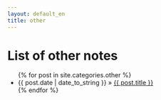 ```yaml
---
layout: default_en
title: other
---
```


<div id="home">
    <h1>List of other notes</h1>
    <ul class="posts">
        {% for post in site.categories.other %}
        <li><span>{{ post.date | date_to_string }}</span> &raquo; <a href="{{ post.url }}">{{ post.title }}</a></li>
        {% endfor %}
    </ul>
</div>
